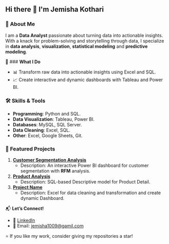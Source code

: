 ## Hi there 👋 I'm Jemisha Kothari


### 🎯 **About Me**  
I am a **Data Analyst** passionate about turning data into actionable insights. With a knack for problem-solving and storytelling through data, I specialize in **data analysis**, **visualization**, **statistical modeling** and **predictive modeling**.



🔭 ### **What I Do**
- 📊 Transform raw data into actionable insights using Excel and SQL.
- 📈 Create interactive and dynamic dashboards with Tableau and Power BI.



### 🛠️ **Skills & Tools**
- **Programming**: Python and SQL.
- **Data Visualization**: Tableau, Power BI.
- **Databases**: MySQL, SQL Server.
- **Data Cleaning**: Excel, SQL.
- **Other**: Excel, Google Sheets, Git.



### 📌 **Featured Projects**  
1. **[Customer Segmentation Analysis](#)**  
   - Description: An interactive Power BI dashboard for customer segmentation with **RFM** analysis.  
2. **[Product Analysis](#)**  
   - Description: SQL-based Descriptive model for Product Detail.  
3. **[Project Name](#)**  
   - Description: Excel for data cleaning and transformation and create dynamic Dashboard.


📬 **Let’s Connect!**  
- 💼 [LinkedIn](https://www.linkedin.com/in/jemisha-kothari-650202301/)  
- 📧 Email: jemisha1009@gamil.com



⭐ If you like my work, consider giving my repositories a star!  

